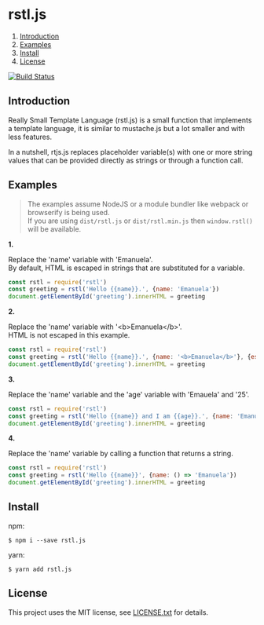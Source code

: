 # rstl.js

1. <a href='#introduction'>Introduction</a>
2. <a href='#examples'>Examples</a>
3. <a href='#install'>Install</a>
4. <a href='#license'>License </a>

[![Build Status](https://travis-ci.org/rg-3/rstl.js.svg?branch=master)](https://travis-ci.org/rg-3/rstl.js)

## <a id='#introduction'>Introduction</a>

Really Small Template Language (rstl.js) is a small function that implements
a template language, it is similar to mustache.js but a lot smaller and with 
less features.

In a nutshell, rtjs.js replaces placeholder variable(s) with one or more string 
values that can be provided directly as strings or through a function call.

## <a id='examples'>Examples</a> 

> The examples assume NodeJS or a module bundler like webpack or browserify is being used.  
> If you are using `dist/rstl.js` or `dist/rstl.min.js` then `window.rstl()` will be available.

__1.__

Replace the 'name' variable with 'Emanuela'.  
By default, HTML is escaped in strings that are substituted for a variable. 

```javascript
const rstl = require('rstl')
const greeting = rstl('Hello {{name}}.', {name: 'Emanuela'})
document.getElementById('greeting').innerHTML = greeting
```

__2.__

Replace the 'name' variable with '&lt;b&gt;Emanuela&lt;/b&gt;'.  
HTML is not escaped in this example.

```javascript
const rstl = require('rstl')
const greeting = rstl('Hello {{name}}.', {name: '<b>Emanuela</b>'}, {escapeHTML: false})
document.getElementById('greeting').innerHTML = greeting
```

__3.__

Replace the 'name' variable and the 'age' variable with 'Emauela' and '25'.

```javascript
const rstl = require('rstl')
const greeting = rstl('Hello {{name}} and I am {{age}}.', {name: 'Emanuela', age: 25})
document.getElementById('greeting').innerHTML = greeting
```

__4.__

Replace the 'name' variable by calling a function that returns a string.

```javascript 
const rstl = require('rstl')
const greeting = rstl('Hello {{name}}', {name: () => 'Emanuela'})
document.getElementById('greeting').innerHTML = greeting
```

## <a id='install'>Install</a>

npm:

    $ npm i --save rstl.js

yarn:

    $ yarn add rstl.js

## <a id='license'>License</a> 

This project uses the MIT license, see [LICENSE.txt](./LICENSE.txt) for details.